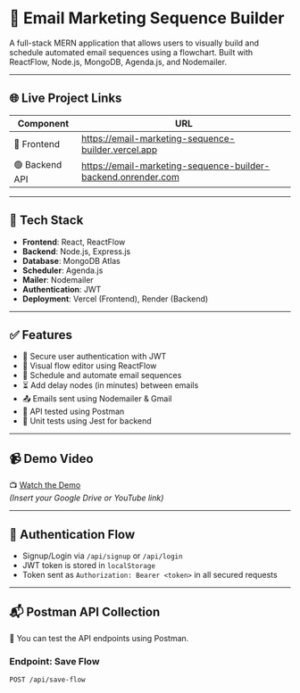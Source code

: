 # 📧 Email Marketing Sequence Builder

A full-stack MERN application that allows users to visually build and schedule automated email sequences using a flowchart. Built with ReactFlow, Node.js, MongoDB, Agenda.js, and Nodemailer.

---

## 🌐 Live Project Links

| Component     | URL                                                               |
|---------------|--------------------------------------------------------------------|
| 🔵 Frontend    | https://email-marketing-sequence-builder.vercel.app              |
| 🟢 Backend API | https://email-marketing-sequence-builder-backend.onrender.com     |

---

## 🚀 Tech Stack

- **Frontend**: React, ReactFlow
- **Backend**: Node.js, Express.js
- **Database**: MongoDB Atlas
- **Scheduler**: Agenda.js
- **Mailer**: Nodemailer
- **Authentication**: JWT
- **Deployment**: Vercel (Frontend), Render (Backend)

---

## ✅ Features

- 🔐 Secure user authentication with JWT
- 🧩 Visual flow editor using ReactFlow
- 📨 Schedule and automate email sequences
- ⏳ Add delay nodes (in minutes) between emails
- 📤 Emails sent using Nodemailer & Gmail
- 🧪 API tested using Postman
- 🧪 Unit tests using Jest for backend

---

## 📹 Demo Video

📺 [Watch the Demo](#)  
*(Insert your Google Drive or YouTube link)*

---

## 🔐 Authentication Flow

- Signup/Login via `/api/signup` or `/api/login`
- JWT token is stored in `localStorage`
- Token sent as `Authorization: Bearer <token>` in all secured requests

---

## 📬 Postman API Collection

🧪 You can test the API endpoints using Postman.

### Endpoint: Save Flow

```http
POST /api/save-flow
